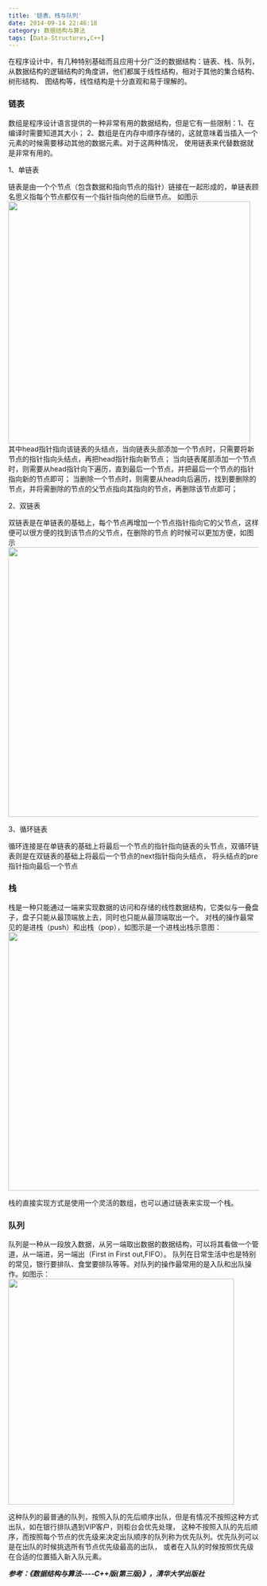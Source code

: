 ```yaml
---
title: '链表、栈与队列'
date: 2014-09-14 22:46:18
category: 数据结构与算法
tags: [Data-Structures,C++]
---
```


在程序设计中，有几种特别基础而且应用十分广泛的数据结构：链表、栈、队列，
从数据结构的逻辑结构的角度讲，他们都属于线性结构，相对于其他的集合结构、树形结构、
图结构等，线性结构是十分直观和易于理解的。

### 链表

数组是程序设计语言提供的一种非常有用的数据结构，但是它有一些限制：1、在编译时需要知道其大小；
2、数组是在内存中顺序存储的，这就意味着当插入一个元素的时候需要移动其他的数据元素。对于这两种情况，
使用链表来代替数据就是非常有用的。

1、单链表

链表是由一个个节点（包含数据和指向节点的指针）链接在一起形成的，单链表顾名思义指每个节点都仅有一个指针指向他的后继节点。
如图示
<img src="http://7xrny8.com1.z0.glb.clouddn.com/blog/1457453668318.png" width="487"/>
其中head指针指向该链表的头结点，当向链表头部添加一个节点时，只需要将新节点的指针指向头结点，再把head指针指向新节点；
当向链表尾部添加一个节点时，则需要从head指针向下遍历，直到最后一个节点，并把最后一个节点的指针指向新的节点即可；
当删除一个节点时，则需要从head向后遍历，找到要删除的节点，并将需删除的节点的父节点指向其指向的节点，再删除该节点即可；

2、双链表

双链表是在单链表的基础上，每个节点再增加一个节点指针指向它的父节点，这样便可以很方便的找到该节点的父节点，在删除的节点
的时候可以更加方便，如图示
<img src="http://7xrny8.com1.z0.glb.clouddn.com/blog/1457453628602.png" width="542"/>


3、循环链表

循环连接是在单链表的基础上将最后一个节点的指针指向链表的头节点，双循环链表则是在双链表的基础上将最后一个节点的next指针指向头结点，
将头结点的pre指针指向最后一个节点

### 栈

栈是一种只能通过一端来实现数据的访问和存储的线性数据结构，它类似与一叠盘子，盘子只能从最顶端放上去，同时也只能从最顶端取出一个。
对栈的操作最常见的是进栈（push）和出栈（pop），如图示是一个进栈出栈示意图：
<img src="http://7xrny8.com1.z0.glb.clouddn.com/blog/1457453783175.png" width="520"/>

栈的直接实现方式是使用一个灵活的数组，也可以通过链表来实现一个栈。

### 队列

队列是一种从一段放入数据，从另一端取出数据的数据结构，可以将其看做一个管道，从一端进，另一端出（First in First out,FIFO）。
队列在日常生活中也是特别的常见，银行要排队、食堂要排队等等。对队列的操作最常用的是入队和出队操作。如图示：
<img src="http://7xrny8.com1.z0.glb.clouddn.com/blog/1457453752910.png" width="454"/>

这种队列的最普通的队列，按照入队的先后顺序出队，但是有情况不按照这种方式出队，如在银行排队遇到VIP客户，则柜台会优先处理，
这种不按照入队的先后顺序，而按照每个节点的优先级来决定出队顺序的队列称为优先队列。优先队列可以是在出队的时候挑选所有节点优先级最高的出队，
或者在入队的时候按照优先级在合适的位置插入新入队元素。


___参考：《数据结构与算法----C++版(第三版)》，清华大学出版社___
